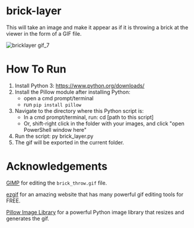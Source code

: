 # brick-layer
This will take an image and make it appear as if it is throwing a brick at the viewer in the form of a GIF file.

![bricklayer gif_7](https://user-images.githubusercontent.com/125831679/220438381-a4779e73-3672-4f9e-a51c-e78831460444.gif)

# How To Run
 1. Install Python 3: https://www.python.org/downloads/
 2. Install the Pillow module after installing Python:
    -  open a cmd prompt/terminal
    -  run `pip install pillow`
 4. Navigate to the directory where this Python script is:
    - In a cmd prompt/terminal, run: cd [path to this script]
    - Or, shift-right click in the folder with your images, and click "open PowerShell window here"
 5. Run the script: py brick_layer.py
 6. The gif will be exported in the current folder.

# Acknowledgements
[GIMP](https://www.gimp.org/) for editing the `brick_throw.gif` file.

[ezgif](https://ezgif.com/) for an amazing website that has many powerful gif editing tools for FREE.

[Pillow Image Library](https://pypi.org/project/Pillow/) for a powerful Python image library that resizes and generates the gif.
